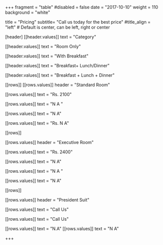 +++
fragment = "table"
#disabled = false
date = "2017-10-10"
weight = 110
background = "white"

title = "Pricing"
subtitle= "Call us today for the best price"
#title_align = "left" # Default is center, can be left, right or center

[header]
  [[header.values]]
    text = "Category"

  [[header.values]]
    text = "Room Only"

  [[header.values]]
    text = "With Breakfast"

  [[header.values]]
    text = "Breakfast+ Lunch/Dinner"

  [[header.values]]
    text = "Breakfast + Lunch + Dinner"


[[rows]]
  [[rows.values]]
    header = "Standard Room"

  [[rows.values]]
    text = "Rs. 2100"

  [[rows.values]]
    text = "N A "

  [[rows.values]]
    text = "N A"

  [[rows.values]]
    text = "Rs. N A"

[[rows]]

[[rows.values]]
    header = "Executive Room"

  [[rows.values]]
    text = "Rs. 2400"

  [[rows.values]]
    text = "N A"

  [[rows.values]]
    text = "N A "
    
  [[rows.values]]
    text = "N A"
    
[[rows]]

 [[rows.values]]
    header = "President Suit"

  [[rows.values]]
    text = "Call Us"

  [[rows.values]]
    text = "Call Us"

  [[rows.values]]
    text = "N.A"
  [[rows.values]]
    text = "N A"



+++
